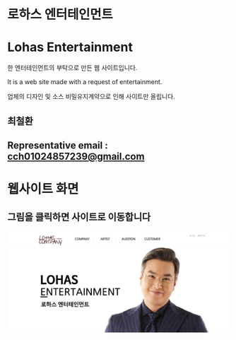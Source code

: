 # 로하스 엔터테인먼트
# Lohas Entertainment

한 엔터테인먼트의 부탁으로 만든 웹 사이트입니다.

It is a web site made with a request of entertainment.


업체의 디자인 및 소스 비밀유지계약으로 인해 사이트만 올립니다.

## 최철환
## Representative email : cch01024857239@gmail.com

# 웹사이트 화면 
## 그림을 클릭하면 사이트로 이동합니다
[![Site Label](https://github.com/cch230/Entertainment-Web-Site/blob/master/site1.JPG)](http://lohascompany.com/default/) 


